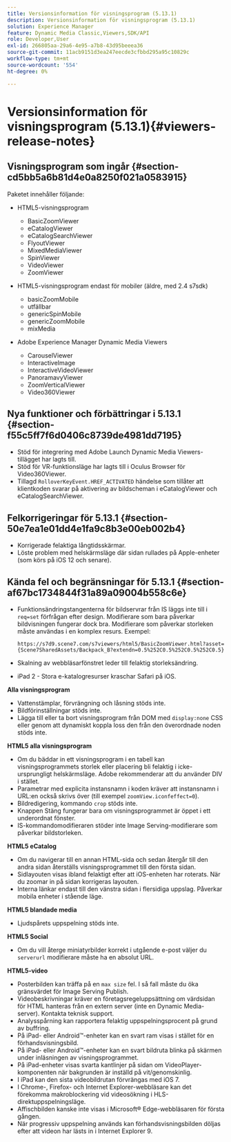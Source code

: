 ```yaml
---
title: Versionsinformation för visningsprogram (5.13.1)
description: Versionsinformation för visningsprogram (5.13.1)
solution: Experience Manager
feature: Dynamic Media Classic,Viewers,SDK/API
role: Developer,User
exl-id: 266805aa-29a6-4e95-a7b8-43d95beeea36
source-git-commit: 11acb9151d3ea247eecde3cfbbd295a95c10829c
workflow-type: tm+mt
source-wordcount: '554'
ht-degree: 0%

---
```


# Versionsinformation för visningsprogram (5.13.1){#viewers-release-notes}

## Visningsprogram som ingår {#section-cd5bb5a6b81d4e0a8250f021a0583915}

Paketet innehåller följande:

* HTML5-visningsprogram

   * BasicZoomViewer
   * eCatalogViewer
   * eCatalogSearchViewer
   * FlyoutViewer
   * MixedMediaViewer
   * SpinViewer
   * VideoViewer
   * ZoomViewer

* HTML5-visningsprogram endast för mobiler (äldre, med 2.4 s7sdk)

   * basicZoomMobile
   * utfällbar
   * genericSpinMobile
   * genericZoomMobile
   * mixMedia

* Adobe Experience Manager Dynamic Media Viewers

   * CarouselViewer
   * InteractiveImage
   * InteractiveVideoViewer
   * PanoramavyViewer
   * ZoomVerticalViewer
   * Video360Viewer

## Nya funktioner och förbättringar i 5.13.1 {#section-f55c5ff7f6d0406c8739de4981dd7195}

* Stöd för integrering med Adobe Launch Dynamic Media Viewers-tillägget har lagts till.
* Stöd för VR-funktionsläge har lagts till i Oculus Browser för Video360Viewer.
* Tillagd `RolloverKeyEvent.HREF_ACTIVATED` händelse som tillåter att klientkoden svarar på aktivering av bildscheman i eCatalogViewer och eCatalogSearchViewer.

## Felkorrigeringar för 5.13.1 {#section-50e7ea1e01dd4e1fa9c8b3e00eb002b4}

* Korrigerade felaktiga långtidsskärmar.
* Löste problem med helskärmsläge där sidan rullades på Apple-enheter (som körs på iOS 12 och senare).

## Kända fel och begränsningar för 5.13.1 {#section-af67bc1734844f31a89a09004b558c6e}

* Funktionsändringstangenterna för bildservrar från IS läggs inte till i `req=set` förfrågan efter design. Modifierare som bara påverkar bildvisningen fungerar dock bra. Modifierare som påverkar storleken måste användas i en komplex resurs. Exempel:

   `https://s7d9.scene7.com/s7viewers/html5/BasicZoomViewer.html?asset= {Scene7SharedAssets/Backpack_B?extendn=0.5%252C0.5%252C0.5%252C0.5}`

* Skalning av webbläsarfönstret leder till felaktig storleksändring.
* iPad 2 - Stora e-katalogresurser kraschar Safari på iOS.

**Alla visningsprogram**

* Vattenstämplar, förvrängning och låsning stöds inte.
* Bildförinställningar stöds inte.
* Lägga till eller ta bort visningsprogram från DOM med `display:none` CSS eller genom att dynamiskt koppla loss den från den överordnade noden stöds inte.

**HTML5 alla visningsprogram**

* Om du bäddar in ett visningsprogram i en tabell kan visningsprogrammets storlek eller placering bli felaktig i icke-ursprungligt helskärmsläge. Adobe rekommenderar att du använder DIV i stället.
* Parametrar med explicita instansnamn i koden kräver att instansnamn i URL:en också skrivs över (till exempel `zoomView.iconfeffect=0`).
* Bildredigering, kommando `crop` stöds inte.
* Knappen Stäng fungerar bara om visningsprogrammet är öppet i ett underordnat fönster.
* IS-kommandomodifieraren stöder inte Image Serving-modifierare som påverkar bildstorleken.

**HTML5 eCatalog**

* Om du navigerar till en annan HTML-sida och sedan återgår till den andra sidan återställs visningsprogrammet till den första sidan.
* Sidlayouten visas ibland felaktigt efter att iOS-enheten har roterats. När du zoomar in på sidan korrigeras layouten.
* Interna länkar endast till den vänstra sidan i flersidiga uppslag. Påverkar mobila enheter i stående läge.

**HTML5 blandade media**

* Ljudspårets uppspelning stöds inte.

**HTML5 Social**

* Om du vill återge miniatyrbilder korrekt i utgående e-post väljer du `serverurl` modifierare måste ha en absolut URL.

**HTML5-video**

* Posterbilden kan träffa på en `max size` fel. I så fall måste du öka gränsvärdet för Image Serving Publish.
* Videobeskrivningar kräver en företagsregeluppsättning om värdsidan för HTML hanteras från en extern server (inte en Dynamic Media-server). Kontakta teknisk support.
* Analysspårning kan rapportera felaktig uppspelningsprocent på grund av buffring.
* På iPad- eller Android™-enheter kan en svart ram visas i stället för en förhandsvisningsbild.
* På iPad- eller Android™-enheter kan en svart bildruta blinka på skärmen under inläsningen av visningsprogrammet.
* På iPad-enheter visas svarta kantlinjer på sidan om VideoPlayer-komponenten när bakgrunden är inställd på vit/genomskinlig.
* I iPad kan den sista videobildrutan förvrängas med iOS 7.
* I Chrome-, Firefox- och Internet Explorer-webbläsare kan det förekomma makroblockering vid videosökning i HLS-direktuppspelningsläge.
* Affischbilden kanske inte visas i Microsoft® Edge-webbläsaren för första gången.
* När progressiv uppspelning används kan förhandsvisningsbilden döljas efter att videon har lästs in i Internet Explorer 9.
